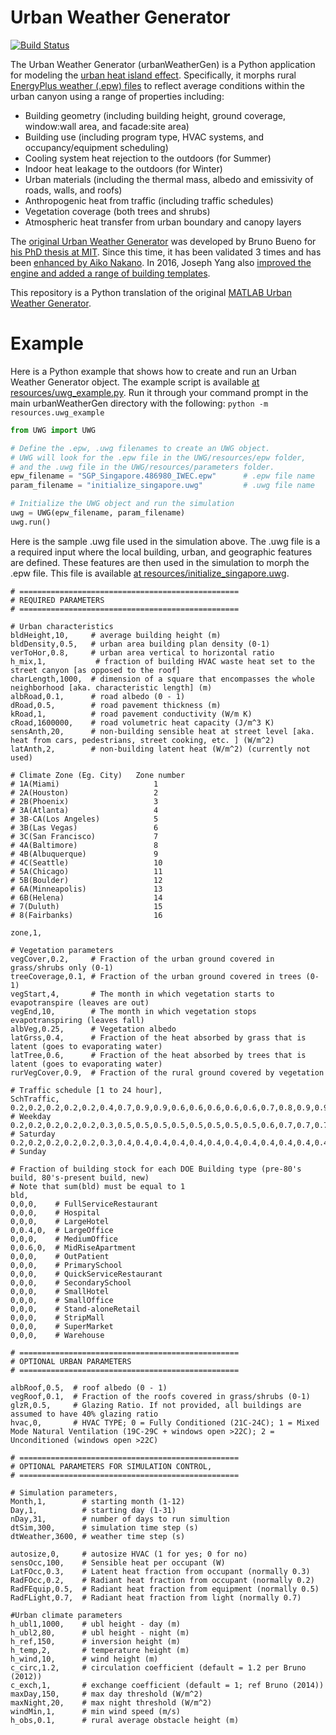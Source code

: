 # Urban Weather Generator

[![Build Status](https://travis-ci.org/ladybug-toolsx/urbanWeatherGen.svg?branch=master)](https://travis-ci.org/ladybug-toolsx/urbanWeatherGen)

The Urban Weather Generator (urbanWeatherGen) is a Python application for modeling the [urban heat island effect](https://en.wikipedia.org/wiki/Urban_heat_island). Specifically, it morphs rural [EnergyPlus weather (.epw) files](http://www.ladybug.tools/epwmap/) to reflect average conditions within the urban canyon using a range of properties including:

* Building geometry (including building height, ground coverage, window:wall area, and facade:site area)
* Building use (including program type, HVAC systems, and occupancy/equipment scheduling)
* Cooling system heat rejection to the outdoors (for Summer)
* Indoor heat leakage to the outdoors (for Winter)
* Urban materials (including the thermal mass, albedo and emissivity of roads, walls, and roofs)
* Anthropogenic heat from traffic (including traffic schedules)
* Vegetation coverage (both trees and shrubs)
* Atmospheric heat transfer from urban boundary and canopy layers

The [original Urban Weather Generator](http://urbanmicroclimate.scripts.mit.edu/uwg.php) was developed by Bruno Bueno for [his PhD thesis at MIT](https://dspace.mit.edu/handle/1721.1/59107).  Since this time, it has been validated 3 times and has been [enhanced by Aiko Nakano](https://dspace.mit.edu/handle/1721.1/108779).  In 2016, Joseph Yang also [improved the engine and added a range of building templates](https://dspace.mit.edu/handle/1721.1/107347).

This repository is a Python translation of the original [MATLAB Urban Weather Generator](https://github.com/hansukyang/UWG_Matlab).

# Example
Here is a Python example that shows how to create and run an Urban Weather Generator object. The example script is available [at resources/uwg_example.py](https://github.com/ladybug-tools/urbanWeatherGen/blob/master/resources/uwg_example.py). Run it through your command prompt in the main urbanWeatherGen directory with the following: ```python -m resources.uwg_example```

```python
from UWG import UWG

# Define the .epw, .uwg filenames to create an UWG object.
# UWG will look for the .epw file in the UWG/resources/epw folder,
# and the .uwg file in the UWG/resources/parameters folder.
epw_filename = "SGP_Singapore.486980_IWEC.epw"      # .epw file name
param_filename = "initialize_singapore.uwg"         # .uwg file name

# Initialize the UWG object and run the simulation
uwg = UWG(epw_filename, param_filename)
uwg.run()
```

Here is the sample .uwg file used in the simulation above. The .uwg file is a a required input where the local building, urban, and geographic features are defined. These features are then used in the simulation to morph the .epw file. This file is available [at resources/initialize_singapore.uwg](https://github.com/ladybug-tools/urbanWeatherGen/blob/master/resources/initialize_singapore.uwg).

```
# =================================================
# REQUIRED PARAMETERS
# =================================================

# Urban characteristics
bldHeight,10,     # average building height (m)
bldDensity,0.5,   # urban area building plan density (0-1)
verToHor,0.8,     # urban area vertical to horizontal ratio
h_mix,1,           # fraction of building HVAC waste heat set to the street canyon [as opposed to the roof]
charLength,1000,  # dimension of a square that encompasses the whole neighborhood [aka. characteristic length] (m)
albRoad,0.1,      # road albedo (0 - 1)
dRoad,0.5,        # road pavement thickness (m)
kRoad,1,          # road pavement conductivity (W/m K)
cRoad,1600000,    # road volumetric heat capacity (J/m^3 K)
sensAnth,20,      # non-building sensible heat at street level [aka. heat from cars, pedestrians, street cooking, etc. ] (W/m^2)
latAnth,2,        # non-building latent heat (W/m^2) (currently not used)

# Climate Zone (Eg. City)   Zone number
# 1A(Miami)                     1
# 2A(Houston)                   2
# 2B(Phoenix)                   3
# 3A(Atlanta)                   4
# 3B-CA(Los Angeles)            5
# 3B(Las Vegas)                 6
# 3C(San Francisco)             7
# 4A(Baltimore)                 8
# 4B(Albuquerque)               9
# 4C(Seattle)                   10
# 5A(Chicago)                   11
# 5B(Boulder)                   12
# 6A(Minneapolis)               13
# 6B(Helena)                    14
# 7(Duluth)                     15
# 8(Fairbanks)                  16

zone,1,

# Vegetation parameters
vegCover,0.2,     # Fraction of the urban ground covered in grass/shrubs only (0-1)
treeCoverage,0.1, # Fraction of the urban ground covered in trees (0-1)
vegStart,4,       # The month in which vegetation starts to evapotranspire (leaves are out)
vegEnd,10,        # The month in which vegetation stops evapotranspiring (leaves fall)
albVeg,0.25,      # Vegetation albedo
latGrss,0.4,      # Fraction of the heat absorbed by grass that is latent (goes to evaporating water)
latTree,0.6,      # Fraction of the heat absorbed by trees that is latent (goes to evaporating water)
rurVegCover,0.9,  # Fraction of the rural ground covered by vegetation

# Traffic schedule [1 to 24 hour],
SchTraffic,
0.2,0.2,0.2,0.2,0.2,0.4,0.7,0.9,0.9,0.6,0.6,0.6,0.6,0.6,0.7,0.8,0.9,0.9,0.8,0.8,0.7,0.3,0.2,0.2, # Weekday
0.2,0.2,0.2,0.2,0.2,0.3,0.5,0.5,0.5,0.5,0.5,0.5,0.5,0.5,0.6,0.7,0.7,0.7,0.7,0.5,0.4,0.3,0.2,0.2, # Saturday
0.2,0.2,0.2,0.2,0.2,0.3,0.4,0.4,0.4,0.4,0.4,0.4,0.4,0.4,0.4,0.4,0.4,0.4,0.4,0.4,0.3,0.3,0.2,0.2, # Sunday

# Fraction of building stock for each DOE Building type (pre-80's build, 80's-present build, new)
# Note that sum(bld) must be equal to 1
bld,
0,0,0,    # FullServiceRestaurant
0,0,0,    # Hospital
0,0,0,    # LargeHotel
0,0.4,0,  # LargeOffice
0,0,0,    # MediumOffice
0,0.6,0,  # MidRiseApartment
0,0,0,    # OutPatient
0,0,0,    # PrimarySchool
0,0,0,    # QuickServiceRestaurant
0,0,0,    # SecondarySchool
0,0,0,    # SmallHotel
0,0,0,    # SmallOffice
0,0,0,    # Stand-aloneRetail
0,0,0,    # StripMall
0,0,0,    # SuperMarket
0,0,0,    # Warehouse

# =================================================
# OPTIONAL URBAN PARAMETERS
# =================================================

albRoof,0.5,  # roof albedo (0 - 1)
vegRoof,0.1,  # Fraction of the roofs covered in grass/shrubs (0-1)
glzR,0.5,     # Glazing Ratio. If not provided, all buildings are assumed to have 40% glazing ratio
hvac,0,       # HVAC TYPE; 0 = Fully Conditioned (21C-24C); 1 = Mixed Mode Natural Ventilation (19C-29C + windows open >22C); 2 = Unconditioned (windows open >22C)

# =================================================
# OPTIONAL PARAMETERS FOR SIMULATION CONTROL,
# =================================================

# Simulation parameters,
Month,1,        # starting month (1-12)
Day,1,          # starting day (1-31)
nDay,31,        # number of days to run simultion
dtSim,300,      # simulation time step (s)
dtWeather,3600, # weather time step (s)

autosize,0,     # autosize HVAC (1 for yes; 0 for no)
sensOcc,100,    # Sensible heat per occupant (W)
LatFOcc,0.3,    # Latent heat fraction from occupant (normally 0.3)
RadFOcc,0.2,    # Radiant heat fraction from occupant (normally 0.2)
RadFEquip,0.5,  # Radiant heat fraction from equipment (normally 0.5)
RadFLight,0.7,  # Radiant heat fraction from light (normally 0.7)

#Urban climate parameters
h_ubl1,1000,    # ubl height - day (m)
h_ubl2,80,      # ubl height - night (m)
h_ref,150,      # inversion height (m)
h_temp,2,       # temperature height (m)
h_wind,10,      # wind height (m)
c_circ,1.2,     # circulation coefficient (default = 1.2 per Bruno (2012))
c_exch,1,       # exchange coefficient (default = 1; ref Bruno (2014))
maxDay,150,     # max day threshold (W/m^2)
maxNight,20,    # max night threshold (W/m^2)
windMin,1,      # min wind speed (m/s)
h_obs,0.1,      # rural average obstacle height (m)
```

